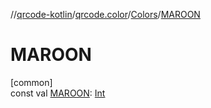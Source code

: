//[qrcode-kotlin](../../../index.md)/[qrcode.color](../index.md)/[Colors](index.md)/[MAROON](-m-a-r-o-o-n.md)

# MAROON

[common]\
const val [MAROON](-m-a-r-o-o-n.md): [Int](https://kotlinlang.org/api/latest/jvm/stdlib/kotlin-stdlib/kotlin/-int/index.html)
